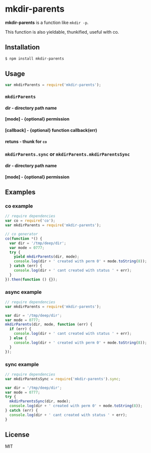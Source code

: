mkdir-parents
=============

  **mkdir-parents** is a function like `mkdir -p`.

  This function is also yieldable, thunkified, useful with co.

Installation
------------

```bash
$ npm install mkdir-parents
```

Usage
-----

```js
var mkdirParents = require('mkdir-parents');
```

### `mkdirParents`

#### **dir** - directory path name

#### **[mode]** - {optional} permission

#### **[callback]** - {optional} function callback(err)

#### **retuns** - thunk for `co`

### `mkdirParents.sync` or `mkdirParents.mkdirParentsSync`

#### **dir** - directory path name

#### **[mode]** - {optional} permission

Examples
--------

### co example

```js
// require dependencies
var co = require('co');
var mkdirParents = require('mkdir-parents');

// co generator
co(function *() {
  var dir = '/tmp/deep/dir';
  var mode = 0777;
  try {
    yield mkdirParents(dir, mode);
    console.log(dir + ' created with perm 0' + mode.toString(8));
  } catch (err) {
    console.log(dir + ' cant created with status ' + err);
  }
}).then(function () {});
```

### async example

```js
// require dependencies
var mkdirParents = require('mkdir-parents');

var dir = '/tmp/deep/dir';
var mode = 0777;
mkdirParents(dir, mode, function (err) {
  if (err) {
    console.log(dir + ' cant created with status ' + err);
  } else {
    console.log(dir + ' created with perm 0' + mode.toString(8));
  }
});
```

### sync example

```js
// require dependencies
var mkdirParentsSync = require('mkdir-parents').sync;

var dir = '/tmp/deep/dir';
var mode = 0777;
try {
  mkdirParentsSync(dir, mode);
  console.log(dir + ' created with perm 0' + mode.toString(8));
} catch (err) {
  console.log(dir + ' cant created with status ' + err);
}
```

License
-------

  MIT
